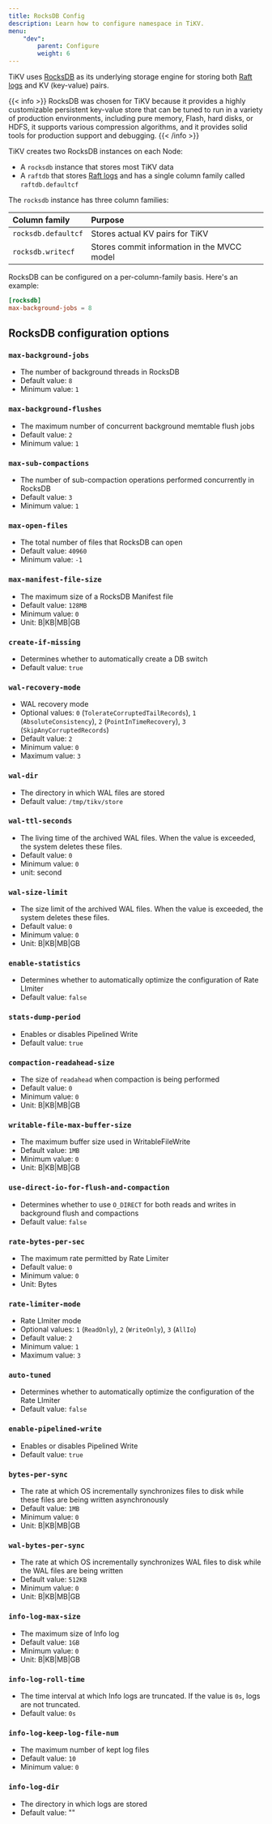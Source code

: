```yaml
---
title: RocksDB Config
description: Learn how to configure namespace in TiKV.
menu:
    "dev":
        parent: Configure
        weight: 6
---
```


TiKV uses [RocksDB](https://rocksdb.org/) as its underlying storage engine for storing both [Raft logs](../../../concepts/architecture#raft) and KV (key-value) pairs.

{{< info >}}
RocksDB was chosen for TiKV because it provides a highly customizable persistent key-value store that can be tuned to run in a variety of production environments, including pure memory, Flash, hard disks, or HDFS, it supports various compression algorithms, and it provides solid tools for production support and debugging.
{{< /info >}}

TiKV creates two RocksDB instances on each Node:

* A `rocksdb` instance that stores most TiKV data
* A `raftdb` that stores [Raft logs](../../../concepts/architecture#raft) and has a single column family called `raftdb.defaultcf`

The `rocksdb` instance has three column families:

Column family | Purpose
:-------------|:-------
`rocksdb.defaultcf` | Stores actual KV pairs for TiKV
`rocksdb.writecf` | Stores commit information in the MVCC model

RocksDB can be configured on a per-column-family basis. Here's an example:

```toml
[rocksdb]
max-background-jobs = 8
```

## RocksDB configuration options

<!-- {{< config "rocksdb" >}} -->

### `max-background-jobs`

+ The number of background threads in RocksDB
+ Default value: `8`
+ Minimum value: `1`

### `max-background-flushes`

+ The maximum number of concurrent background memtable flush jobs
+ Default value: `2`
+ Minimum value: `1`

### `max-sub-compactions`

+ The number of sub-compaction operations performed concurrently in RocksDB
+ Default value: `3`
+ Minimum value: `1`

### `max-open-files`

+ The total number of files that RocksDB can open
+ Default value: `40960`
+ Minimum value: `-1`

### `max-manifest-file-size`

+ The maximum size of a RocksDB Manifest file
+ Default value: `128MB`
+ Minimum value: `0`
+ Unit: B|KB|MB|GB

### `create-if-missing`

+ Determines whether to automatically create a DB switch
+ Default value: `true`

### `wal-recovery-mode`

+ WAL recovery mode
+ Optional values: `0` (`TolerateCorruptedTailRecords`), `1` (`AbsoluteConsistency`), `2` (`PointInTimeRecovery`), `3` (`SkipAnyCorruptedRecords`)
+ Default value: `2`
+ Minimum value: `0`
+ Maximum value: `3`

### `wal-dir`

+ The directory in which WAL files are stored
+ Default value: `/tmp/tikv/store`

### `wal-ttl-seconds`

+ The living time of the archived WAL files. When the value is exceeded, the system deletes these files.
+ Default value: `0`
+ Minimum value: `0`
+ unit: second

### `wal-size-limit`

+ The size limit of the archived WAL files. When the value is exceeded, the system deletes these files.
+ Default value: `0`
+ Minimum value: `0`
+ Unit: B|KB|MB|GB

### `enable-statistics`

+ Determines whether to automatically optimize the configuration of Rate LImiter
+ Default value: `false`

### `stats-dump-period`

+ Enables or disables Pipelined Write
+ Default value: `true`

### `compaction-readahead-size`

+ The size of `readahead` when compaction is being performed
+ Default value: `0`
+ Minimum value: `0`
+ Unit: B|KB|MB|GB

### `writable-file-max-buffer-size`

+ The maximum buffer size used in WritableFileWrite
+ Default value: `1MB`
+ Minimum value: `0`
+ Unit: B|KB|MB|GB

### `use-direct-io-for-flush-and-compaction`

+ Determines whether to use `O_DIRECT` for both reads and writes in background flush and compactions
+ Default value: `false`

### `rate-bytes-per-sec`

+ The maximum rate permitted by Rate Limiter
+ Default value: `0`
+ Minimum value: `0`
+ Unit: Bytes

### `rate-limiter-mode`

+ Rate LImiter mode
+ Optional values: `1` (`ReadOnly`), `2` (`WriteOnly`), `3` (`AllIo`)
+ Default value: `2`
+ Minimum value: `1`
+ Maximum value: `3`

### `auto-tuned`

+ Determines whether to automatically optimize the configuration of the Rate LImiter
+ Default value: `false`

### `enable-pipelined-write`

+ Enables or disables Pipelined Write
+ Default value: `true`

### `bytes-per-sync`

+ The rate at which OS incrementally synchronizes files to disk while these files are being written asynchronously
+ Default value: `1MB`
+ Minimum value: `0`
+ Unit: B|KB|MB|GB

### `wal-bytes-per-sync`

+ The rate at which OS incrementally synchronizes WAL files to disk while the WAL files are being written
+ Default value: `512KB`
+ Minimum value: `0`
+ Unit: B|KB|MB|GB

### `info-log-max-size`

+ The maximum size of Info log
+ Default value: `1GB`
+ Minimum value: `0`
+ Unit: B|KB|MB|GB

### `info-log-roll-time`

+ The time interval at which Info logs are truncated. If the value is `0s`, logs are not truncated.
+ Default value: `0s`

### `info-log-keep-log-file-num`

+ The maximum number of kept log files
+ Default value: `10`
+ Minimum value: `0`

### `info-log-dir`

+ The directory in which logs are stored
+ Default value: ""
